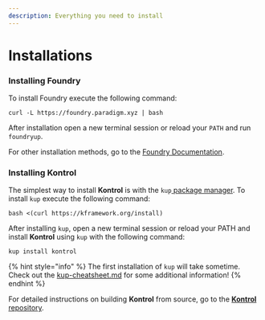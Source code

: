 ```yaml
---
description: Everything you need to install
---
```


# Installations

### Installing Foundry <a href="#h.nx9ig3q6eqt5" id="h.nx9ig3q6eqt5"></a>

To install Foundry execute the following command:

```
curl -L https://foundry.paradigm.xyz | bash
```

After installation open a new terminal session or reload your `PATH` and run `foundryup`.

For other installation methods, go to the [Foundry Documentation](https://book.getfoundry.sh/getting-started/installation).

### Installing Kontrol <a href="#h.c2tiycvv94xz" id="h.c2tiycvv94xz"></a>

The simplest way to install **Kontrol** is with the `kup`[ ](https://github.com/runtimeverification/kup)[package manager](https://github.com/runtimeverification/kup). To install `kup` execute the following command:

```
bash <(curl https://kframework.org/install)
```

After installing `kup`, open a new terminal session or reload your PATH and install **Kontrol** using `kup` with the following command:

```
kup install kontrol
```

{% hint style="info" %}
The first installation of `kup` will take sometime. Check out the [kup-cheatsheet.md](../../cheatsheets/kup-cheatsheet.md "mention") for some additional information!
{% endhint %}

For detailed instructions on building **Kontrol** from source, go to the [**Kontrol** repository](https://github.com/runtimeverification/kontrol).
